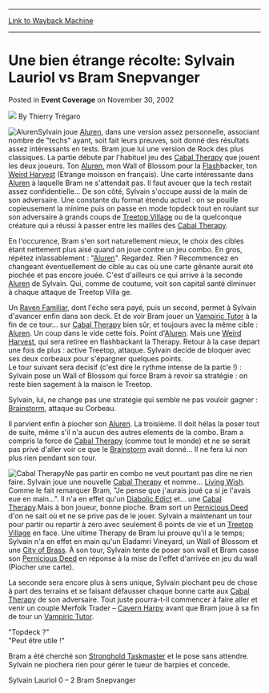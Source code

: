
---
[Link to Wayback Machine](https://web.archive.org/web/20220810081225/https://magic.wizards.com/en/articles/archive/event-coverage/une-bien-%C3%A9trange-r%C3%A9colte-sylvain-lauriol-vs-bram-snepvanger-2002-11)

[_metadata_:author]:- "Thierry Trégaro"
[_metadata_:description]:- "Sylvain joue Aluren, dans une version assez personnelle, associant nombre de `techs` ayant, soit fait leurs preuves, soit donné des résultats assez intéressants en tests. Bram joue lui une version de Rock des plus classiques. La partie débute par l'habituel jeu des Cabal Therapy que jouent les deux joueurs. Ton Aluren, mon Wall of Blossom pour la Flashbacker, ton Weird Harvest"
[_metadata_:generator]:- "Drupal 7 (http://drupal.org)"
[_metadata_:node]:- "785041"
[_metadata_:publish_date]:- "2002-11-30"
[_metadata_:source]:- "div-main-content"
[_metadata_:title]:- "Une bien étrange récolte: Sylvain Lauriol vs Bram Snepvanger"
[_metadata_:wayback_capture_timestamp]:- "2022-08-10 08:12:25"
[_metadata_:wayback_raw_url]:- "https://web.archive.org/web/20220810081225id_/https://magic.wizards.com/en/articles/archive/event-coverage/une-bien-%C3%A9trange-r%C3%A9colte-sylvain-lauriol-vs-bram-snepvanger-2002-11"
[_metadata_:wayback_url]:- "https://magic.wizards.com/en/articles/archive/event-coverage/une-bien-%C3%A9trange-r%C3%A9colte-sylvain-lauriol-vs-bram-snepvanger-2002-11"
---


Une bien étrange récolte: Sylvain Lauriol vs Bram Snepvanger
============================================================



 Posted in **Event Coverage**
 on November 30, 2002 






![](https://media.magic.wizards.com/styles/auth_small/public/generic-avatar-150_651.png)
By Thierry Trégaro











![Aluren](http://gatherer.wizards.com/Handlers/Image.ashx?type=card&name=Aluren)Sylvain joue [Aluren](https://gatherer.wizards.com/Pages/Card/Details.aspx?name=Aluren), dans une version assez personnelle, associant nombre de "techs" ayant, soit fait leurs preuves, soit donné des résultats assez intéressants en tests. Bram joue lui une version de Rock des plus classiques. La partie débute par l'habituel jeu des [Cabal Therapy](https://gatherer.wizards.com/Pages/Card/Details.aspx?name=Cabal+Therapy) que jouent les deux joueurs. Ton [Aluren](https://gatherer.wizards.com/Pages/Card/Details.aspx?name=Aluren), mon Wall of Blossom pour la [Flash](https://gatherer.wizards.com/Pages/Card/Details.aspx?name=Flash)backer, ton [Weird Harvest](https://gatherer.wizards.com/Pages/Card/Details.aspx?name=Weird+Harvest) (Etrange moisson en français). Une carte intéressante dans [Aluren](https://gatherer.wizards.com/Pages/Card/Details.aspx?name=Aluren) à laquelle Bram ne s'attendait pas. Il faut avouer que la tech restait assez confidentielle... De son côté, Sylvain s'occupe aussi de la main de son adversaire. Une constante du format étendu actuel : on se pouille copieusement la minime puis on passe en mode topdeck tout en roulant sur son adversaire à grands coups de [Treetop Village](https://gatherer.wizards.com/Pages/Card/Details.aspx?name=Treetop+Village) ou de la quelconque créature qui a réussi à passer entre les mailles des [Cabal Therapy](https://gatherer.wizards.com/Pages/Card/Details.aspx?name=Cabal+Therapy).

En l'occurence, Bram s'en sort naturellement mieux, le choix des cibles étant nettement plus aisé quand on joue contre un jeu combo. En gros, répétez inlassablement : "[Aluren](https://gatherer.wizards.com/Pages/Card/Details.aspx?name=Aluren)". Regardez. Rien ? Recommencez en changeant éventuellement de cible au cas où une carte gênante aurait été piochée et pas encore jouée. C'est d'ailleurs ce qui arrive à la seconde [Aluren](https://gatherer.wizards.com/Pages/Card/Details.aspx?name=Aluren) de Sylvain. Qui, comme de coutume, voit son capital santé diminuer à chaque attaque de Treetop Villa ge.

Un [Raven Familiar](https://gatherer.wizards.com/Pages/Card/Details.aspx?name=Raven+Familiar), dont l'écho sera payé, puis un second, permet à Sylvain d'avancer enfin dans son deck. Et de voir Bram jouer un [Vampiric Tutor](https://gatherer.wizards.com/Pages/Card/Details.aspx?name=Vampiric+Tutor) à la fin de ce tour... sur [Cabal Therapy](https://gatherer.wizards.com/Pages/Card/Details.aspx?name=Cabal+Therapy) bien sûr, et toujours avec la même cible : [Aluren](https://gatherer.wizards.com/Pages/Card/Details.aspx?name=Aluren). Un coup dans le vide cette fois. Point d'[Aluren](https://gatherer.wizards.com/Pages/Card/Details.aspx?name=Aluren). Mais une [Weird Harvest](https://gatherer.wizards.com/Pages/Card/Details.aspx?name=Weird+Harvest), qui sera retiree en flashbackant la Therapy. Retour à la case depart une fois de plus : active Treetop, attaque. Sylvain decide de bloquer avec ses deux corbeaux pour s'épargner quelques points.  
 Le tour suivant sera decisif (c'est dire le rythme intense de la partie !) : Sylvain pose un Wall of Blossom qui force Bram à revoir sa stratégie : on reste bien sagement à la maison le Treetop.

Sylvain, lui, ne change pas une stratégie qui semble ne pas vouloir gagner : [Brainstorm](https://gatherer.wizards.com/Pages/Card/Details.aspx?name=Brainstorm), attaque au Corbeau.

Il parvient enfin à piocher son [Aluren](https://gatherer.wizards.com/Pages/Card/Details.aspx?name=Aluren). La troisième. Il doit hélas la poser tout de suite, même s'il n'a aucun des autres elements de la combo. Bram a compris la force de [Cabal Therapy](https://gatherer.wizards.com/Pages/Card/Details.aspx?name=Cabal+Therapy) (comme tout le monde) et ne se serait pas privé d'aller voir ce que le [Brainstorm](https://gatherer.wizards.com/Pages/Card/Details.aspx?name=Brainstorm) avait donné... Il ne fera lui non plus rien pendant son tour.

![Cabal Therapy](http://gatherer.wizards.com/Handlers/Image.ashx?type=card&name=Cabal+Therapy)Ne pas partir en combo ne veut pourtant pas dire ne rien faire. Sylvain joue une nouvelle [Cabal Therapy](https://gatherer.wizards.com/Pages/Card/Details.aspx?name=Cabal+Therapy) et nomme... [Living Wish](https://gatherer.wizards.com/Pages/Card/Details.aspx?name=Living+Wish). Comme le fait remarquer Bram, "Je pense que j'aurais joué ça si je l'avais eue en main...". Il n'a en effet qu'un [Diabolic Edict](https://gatherer.wizards.com/Pages/Card/Details.aspx?name=Diabolic+Edict) et... une [Cabal Therapy](https://gatherer.wizards.com/Pages/Card/Details.aspx?name=Cabal+Therapy).Mais à bon joueur, bonne pioche. Bram sort un [Pernicious Deed](https://gatherer.wizards.com/Pages/Card/Details.aspx?name=Pernicious+Deed) d'on ne sait où et ne se prive pas de le jouer. Sylvain a maintenant un tour pour partir ou repartir à zero avec seulement 6 points de vie et un [Treetop Village](https://gatherer.wizards.com/Pages/Card/Details.aspx?name=Treetop+Village) en face. Une ultime Therapy de Bram lui prouve qu'il a le temps; Sylvain n'a en effet en main qu'un Eladamri Vineyard, un Wall of Blossom et une [City of Brass](https://gatherer.wizards.com/Pages/Card/Details.aspx?name=City+of+Brass). À son tour, Sylvain tente de poser son wall et Bram casse son [Pernicious Deed](https://gatherer.wizards.com/Pages/Card/Details.aspx?name=Pernicious+Deed) en réponse à la mise de l'effet d'arrivée en jeu du wall (Piocher une carte).

La seconde sera encore plus à sens unique, Sylvain piochant peu de chose à part des terrains et se faisant défausser chaque bonne carte aux [Cabal Therapy](https://gatherer.wizards.com/Pages/Card/Details.aspx?name=Cabal+Therapy) de son adversaire. Tout juste pourra-t-il commencer à faire aller et venir un couple Merfolk Trader – [Cavern Harpy](https://gatherer.wizards.com/Pages/Card/Details.aspx?name=Cavern+Harpy) avant que Bram joue à sa fin de tour un [Vampiric Tutor](https://gatherer.wizards.com/Pages/Card/Details.aspx?name=Vampiric+Tutor). 

"Topdeck ?"  
 "Peut être utile !"

Bram a été cherché son [Stronghold Taskmaster](https://gatherer.wizards.com/Pages/Card/Details.aspx?name=Stronghold+Taskmaster) et le pose sans attendre. Sylvain ne piochera rien pour gérer le tueur de harpies et concede.

Sylvain Lauriol 0 – 2 Bram Snepvanger 







